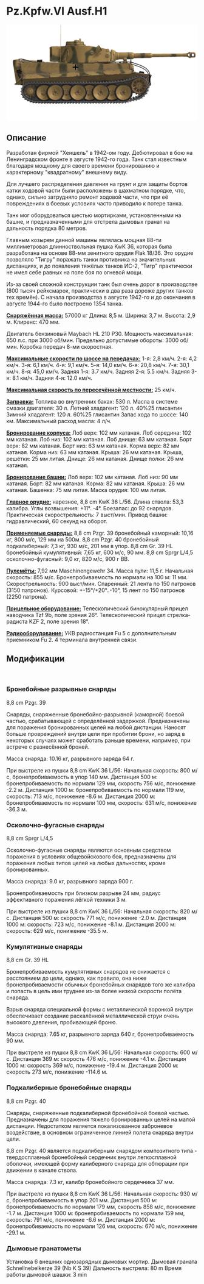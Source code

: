 ﻿# Pz.Kpfw.VI Ausf.H1

![_pzvi-h1](../images/_pzvi-h1.png)

## Описание

Разработан фирмой "Хеншель" в 1942-ом году. Дебютировал в бою на Ленинградском фронте в августе 1942-го года. Танк стал известным благодаря мощному для своего времени бронированию и характерному "квадратному" внешнему виду.

Для лучшего распределения давления на грунт и для защиты бортов катки ходовой части были расположены в шахматном порядке, что, однако, сильно затрудняло ремонт ходовой части, что при её повреждениях в боевых условиях часто приводило к потере танка.

Танк мог оборудоваться шестью мортирками, установленными на башне, и предназначенными для отстрела дымовых гранат на дальность порядка 80 метров.

Главным козырем данной машины являлась мощная 88-ти миллиметровая длинноствольная пушка KwK 36, которая была разработана на основе 88-мм зенитного орудия Flak 18/36. Это орудие позволяло "Тигру" поражать танки противника на значительных дистанциях, и до появления тяжёлых танков ИС-2, "Тигр" практически не имел себе равных на поле боя по огневой мощи.

Из-за своей сложной конструкции танк был очень дорог в производстве (800 тысяч рейхсмарок, практически в два раза дороже других танков тех времён). С начала производства в августе 1942-го и до окончания в августе 1944-го было построено 1354 танка.

<b><u>Снаряжённая масса:</u></b> 57000 кг
Длина: 8,5 м.
Ширина: 3,7 м.
Высота: 2,9 м.
Клиренс: 470 мм.

Двигатель бензиновый Maybach HL 210 P30.
Мощность максимальная: 650 л.с. при 3000 об/мин.
Предельно допустимые обороты: 3000 об/мин.
Коробка передач 8-ми скоростная.

<b><u>Максимальные скорости по шоссе на передачах:</u></b>
1-я: 2,8 км/ч.
2-я: 4,2 км/ч.
3-я: 6,1 км/ч.
4-я: 9,1 км/ч.
5-я: 14,0 км/ч.
6-я: 20,8 км/ч.
7-я: 30,1 км/ч.
8-я: 45,0 км/ч.
Задняя 1-я: 3.7 км/ч.
Задняя 2-я: 5.5 км/ч.
Задняя 3-я: 8.1 км/ч.
Задняя 4-я: 12.0 км/ч.

<b><u>Максимальная скорость по пересечённой местности:</u></b> 25 км/ч.

<b><u>Заправка:</u></b>
Топлива во внутренних баках: 530 л.
Масла в системе смазки двигателя: 30 л.
Летний хладагент: 120 л. 40%25 глисантин
Зимний хладагент: 120 л. 60%25 глисантин
Запас хода по шоссе: 140 км.
Максимальный расход масла: 4 л/ч.

<b><u>Бронирование корпуса:</u></b>
Лоб верх: 102 мм катаная.
Лоб середина: 102 мм катаная.
Лоб низ: 102 мм катаная.
Лоб днище: 63 мм катаная.
Борт верх: 82 мм катаная.
Борт низ: 63 мм катаная.
Корма верх: 82 мм катаная.
Корма низ: 63 мм катаная.
Крыша: 26 мм катаная.
Крыша, решётки: 25 мм литая.
Днище: 26 мм катаная.
Днище полки: 26 мм катаная.

<b><u>Бронирование башни:</u></b>
Лоб верх: 102 мм катаная.
Лоб низ: 90 мм катаная.
Борт: 82 мм катаная.
Корма: 82 мм катаная.
Крыша: 26 мм катаная.
Башенка: 75 мм литая.
Маска орудия: 100 мм литая.

<b><u>Главное орудие:</u></b> нарезное, 8,8 cm KwK 36 L/56.
Длина ствола: 53,3 калибра.
Углы возвышения: +11°..-4°.
Боезапас: до 92 снарядов.
Практическая скорострельность: 7 выст/мин.
Привод башни: гидравлический, 60 секунд на оборот.

<b><u>Применяемые снаряды:</u></b>
8,8 cm Pzgr. 39 бронебойный каморный: 10,16 кг, 800 м/с, 129 мм на 500м.
8,8 cm Pzgr. 40 бронебойный подкалиберный: 7,3 кг, 930 м/с, 201 мм в упор.
8,8 cm Gr. 39 HL бронебойный кумулятивный: 7,65 кг, 600 м/с, 90 мм.
8,8 cm Sprgr L/4,5 осколочно-фугасный: 9,0 кг, 820 м/с, 900 г ВВ.

<b><u>Пулемёты:</u></b> 7,92 мм Maschinengewehr 34.
Масса пули: 11,5 г.
Начальная скорость: 855 м/с.
Бронепробиваемость по нормали на 100 м: 11 мм.
Скорострельность: 900 выст/мин.
Спаренный: 21 лента по 150 патронов (3150 патронов).
Курсовой: +-15°/+20°..-10°, 15 лент по 150 патронов (2250 патрона).

<b><u>Прицельное оборудование:</u></b>
Телескопический бинокулярный прицел наводчика Tzf 9b, поле зрения 26°.
Телескопический прицел стрелка-радиста KZF 2, поле зрения 18°.

<b><u>Радиооборудование:</u></b>
УКВ радиостанция Fu 5 с дополнительным приемником Fu 2.
4 терминала внутренней связи.

## Модификации
﻿

### Бронебойные разрывные снаряды

8,8 cm Pzgr. 39

Снаряды, снаряженные бронебойно-разрывной (каморной) боевой частью, срабатывающей с определённой задержкой. Предназначены для поражения бронированных целей на любой дистанции. Наносят больше провреждений внутри цели при пробитии брони, но заряд в некоторых случаях может сработать раньше времени, например, при встрече с разнесённой броней.

Масса снаряда: 10.16 кг, разрывного заряда 64 г.

При выстреле из пушки 8,8 cm KwK 36 L/56:
Начальная скорость: 800 м/с, бронепробиваемость в упор 140 мм.
Дистанция 500 м: бронепробиваемость по нормали 129 мм, скорость 756 м/с, понижение -2.2 м.
Дистанция 1000 м: бронепробиваемость по нормали 119 мм, скорость: 713 м/с, понижение -8.6 м.
Дистанция 2000 м: бронепробиваемость по нормали 100 мм, скорость: 631 м/с, понижение -36.3 м.﻿

### Осколочно-фугасные снаряды

8,8 cm Sprgr L/4,5

Осколочно-фугасные снаряды являются основным средством поражения в условиях общевойскового боя, предназначены для поражения любых типов целей на любых дальностях, кроме бронированных.

Масса снаряда: 9.0 кг, разрывного заряда 900 г.

Бронепробиваемость при близком разрыве 24 мм, радиус эффективного поражения лёгкой техники 3 м.

При выстреле из пушки 8,8 cm KwK 36 L/56:
Начальная скорость: 820 м/с.
Дистанция 500 м: скорость 771 м/с, понижение -2.0 м.
Дистанция 1000 м: скорость: 723 м/с, понижение -8.1 м.
Дистанция 2000 м: скорость: 629 м/с, понижение -35.5 м.﻿

### Кумулятивные снаряды

8,8 cm Gr. 39 HL

Бронепробиваемость кумулятивных снарядов не снижается с расстоянием до цели, однако, как правило, она ниже бронепробиваемости обычных бронебойных снарядов того же калибра и попасть в цель ими труднее из-за более низкой скорости полёта снаряда.

Взрыв снаряда специальной формы с металлической воронкой внутри обеспечивает создание раскалённой металлической струи очень высокого давления, пробивающей броню.

Масса снаряда: 7.65 кг, разрывного заряда 640 г, бронепробиваемость 90 мм.

При выстреле из пушки 8,8 cm KwK 36 L/56:
Начальная скорость: 600 м/с.
Дистанция 369 м: скорость 476 м/с, понижение -4.1 м.
Дистанция 1000 м: скорость 369 м/с, понижение -19.4 м.
Дистанция 2000 м: скорость 273 м/с, понижение -114.6 м.﻿

### Подкалиберные бронебойные снаряды

8,8 cm Pzgr. 40

Снаряды, снаряженные подкалиберной бронебойной боевой частью. Предназначены для поражения тяжело бронированных целей на малой дистанции. Недостатком является локализованное заброневое воздействие, в основном ограниченное линией полета снаряда внутри цели.

8,8 cm Pzgr. 40 является подкалиберным снарядом композитного типа - твердосплавный бронебойный сердечник внутри легкосплавной оболочки, имеющей форму калиберного снаряда для обтюрации при движении в канале ствола.

Масса снаряда: 7.3 кг, калибр бронебойного сердечника 37 мм.

При выстреле из пушки 8,8 cm KwK 36 L/56:
Начальная скорость: 930 м/с, бронепробиваемость в упор 201 мм.
Дистанция 500 м: бронепробиваемость по нормали 179 мм, скорость 858 м/с, понижение -1.7 м.
Дистанция 1000 м: бронепробиваемость по нормали 159 мм, скорость: 791 м/с, понижение -6.6 м.
Дистанция 2000 м: бронепробиваемость по нормали 126 мм, скорость: 670 м/с, понижение -29.1 м.﻿

### Дымовые гранатометы

Установка 6 внешних однозарядных дымовых мортир.
Дымовая граната Schnellnebelkerze 39 (Nb K S 39)
Дальность выстрела: 80 m
Время работы дымовой шашки: 3 min